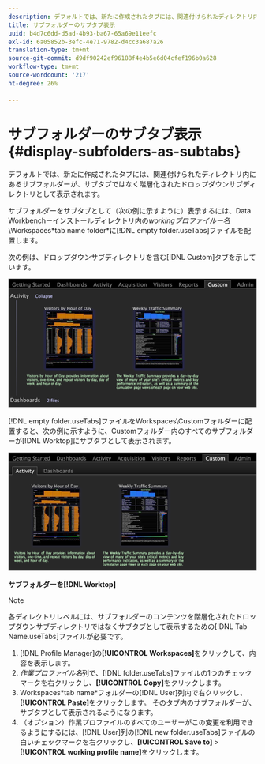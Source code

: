 ```yaml
---
description: デフォルトでは、新たに作成されたタブには、関連付けられたディレクトリ内にあるサブフォルダーが、サブタブではなく階層化されたドロップダウンサブディレクトリとして表示されます。
title: サブフォルダーのサブタブ表示
uuid: b4d7c6dd-d5ad-4b93-ba67-65a69e11eefc
exl-id: 6a05852b-3efc-4e71-9782-d4cc3a687a26
translation-type: tm+mt
source-git-commit: d9df90242ef96188f4e4b5e6d04cfef196b0a628
workflow-type: tm+mt
source-wordcount: '217'
ht-degree: 26%

---
```


# サブフォルダーのサブタブ表示{#display-subfolders-as-subtabs}

デフォルトでは、新たに作成されたタブには、関連付けられたディレクトリ内にあるサブフォルダーが、サブタブではなく階層化されたドロップダウンサブディレクトリとして表示されます。

サブフォルダーをサブタブとして（次の例に示すように）表示するには、Data Workbenchーインストールディレクトリ内の&#x200B;*workingプロファイルー名*\Workspaces\*tab name folder*に[!DNL empty folder.useTabs]ファイルを配置します。

次の例は、ドロップダウンサブディレクトリを含む[!DNL Custom]タブを示しています。

![](assets/client-sub.png)

[!DNL empty folder.useTabs]ファイルをWorkspaces\Customフォルダーに配置すると、次の例に示すように、Customフォルダー内のすべてのサブフォルダーが[!DNL Worktop]にサブタブとして表示されます。

![](assets/client-sub2.png)

**サブフォルダーを[!DNL Worktop]**

>[!NOTE]
>
>各ディレクトリレベルには、サブフォルダーのコンテンツを階層化されたドロップダウンサブディレクトリではなくサブタブとして表示するための[!DNL Tab Name.useTabs]ファイルが必要です。

1. [!DNL Profile Manager]の&#x200B;**[!UICONTROL Workspaces]**&#x200B;をクリックして、内容を表示します。
1. *作業プロファイル名*&#x200B;列で、[!DNL folder.useTabs]ファイルの1つのチェックマークを右クリックし、**[!UICONTROL Copy]**&#x200B;をクリックします。
1. Workspaces\*tab name*フォルダーの[!DNL User]列内で右クリックし、**[!UICONTROL Paste]**&#x200B;をクリックします。 そのタブ内のサブフォルダーが、サブタブとして表示されるようになります。
1. （オプション）作業プロファイルのすべてのユーザーがこの変更を利用できるようにするには、[!DNL User]列の[!DNL new folder.useTabs]ファイルの白いチェックマークを右クリックし、**[!UICONTROL Save to]** > **[!UICONTROL working profile name]**&#x200B;をクリックします。
